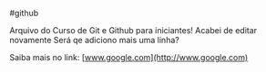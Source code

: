 #github

Arquivo do Curso de Git e Github para iniciantes!
Acabei de editar novamente
Será qe adiciono mais uma linha?

Saiba mais no link: [www.google.com](http://www.google.com)